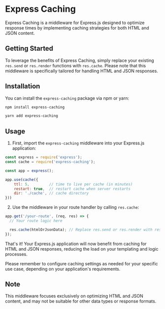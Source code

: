 # Express Caching

Express Caching is a middleware for Express.js designed to optimize response times by implementing caching strategies for both HTML and JSON content.

## Getting Started

To leverage the benefits of Express Caching, simply replace your existing `res.send` or `res.render` functions with `res.cache`. Please note that this middleware is specifically tailored for handling HTML and JSON responses.

## Installation

You can install the `express-caching` package via npm or yarn:

```bash
npm install express-caching
```

```bash
yarn add express-caching
```

## Usage

1. First, import the `express-caching` middleware into your Express.js application:

```javascript
const express = require('express');
const cache = require('express-caching');

const app = express();

app.use(cache({
    ttl: 5,         // time to live per cache (in minutes)
    restart: true,  // restart cache when server restarts
    dir: './cache', // cache directory
}))
```

2. Use the middleware in your route handler by calling `res.cache`:

```javascript
app.get('/your-route', (req, res) => {
  // Your route logic here

  res.cache(htmlOrJsonData); // Replace res.send or res.render with res.cache
});
```

That's it! Your Express.js application will now benefit from caching for HTML and JSON responses, reducing the load on your templating and logic processes.

Please remember to configure caching settings as needed for your specific use case, depending on your application's requirements.

## Note

This middleware focuses exclusively on optimizing HTML and JSON content, and may not be suitable for other data types or response formats.